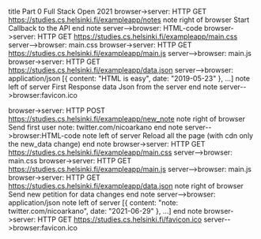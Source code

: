 title Part 0 Full Stack Open 2021
browser->server: HTTP GET https://studies.cs.helsinki.fi/exampleapp/notes
note right of browser
Start Callback to the API
end note
server-->browser: HTML-code
browser->server: HTTP GET https://studies.cs.helsinki.fi/exampleapp/main.css
server-->browser: main.css
browser->server: HTTP GET https://studies.cs.helsinki.fi/exampleapp/main.js
server-->browser: main.js
browser->server: HTTP GET https://studies.cs.helsinki.fi/exampleapp/data.json
server-->browser: application/json [{ content: "HTML is easy", date: "2019-05-23" }, ...]
note left of server
First Response data Json from the server
end note
server-->browser:favicon.ico

browser->server: HTTP POST https://studies.cs.helsinki.fi/exampleapp/new_note
note right of browser 
 Send first user note: twitter.com/nicoarkano
end note
server-->browser:HTML-code
note left of server
Reload all the page (with cdn only the new_data change)
end note
browser->server: HTTP GET https://studies.cs.helsinki.fi/exampleapp/main.css
server-->browser: main.css
browser->server: HTTP GET https://studies.cs.helsinki.fi/exampleapp/main.js
server-->browser: main.js
browser->server: HTTP GET https://studies.cs.helsinki.fi/exampleapp/data.json
note right of browser
Send new petition for data changes
end note 
server-->browser: application/json 
note left of server 
[{ content: "note: twitter.com/nicoarkano", date: "2021-06-29" }, ...]
end note
browser->server: HTTP GET https://studies.cs.helsinki.fi/favicon.ico
server-->browser:favicon.ico

